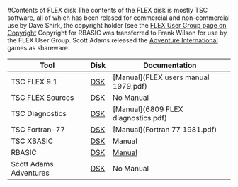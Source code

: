 #Contents of FLEX disk
The contents of the FLEX disk is mostly TSC software, all of which has been relased for commercial and non-commercial use by Dave Shirk, the copyright holder (see the [FLEX User Group page on Copyright](http://flexusergroup.com/flexusergroup/fug7.htm)
Copyright for RBASIC was transferred to Frank Wilson for use by the FLEX User Group.  Scott Adams released the [Adventure International](https://en.wikipedia.org/wiki/Adventure_International) games as shareware.

Tool | Disk | Documentation
-----|------|--------------
TSC FLEX 9.1 | [DSK](original_flex09_AB178.dsk) | [Manual](FLEX users manual 1979.pdf)
TSC FLEX Sources | [DSK](flex_srces.dsk) | No Manual
TSC Diagnostics | [DSK](DIAG6809.DSK) | [Manual](6809 FLEX diagnostics.pdf)
TSC Fortran-77 | [DSK](F77.DSK) | [Manual](Fortran 77 1981.pdf)
TSC XBASIC | [DSK](XBASIC_2.DSK) | Manual
RBASIC | [DSK](RBASIC.DSK) | [Manual](RBASIC.PDF)
Scott Adams Adventures | [DSK](advgames.dsk) | No Manual
